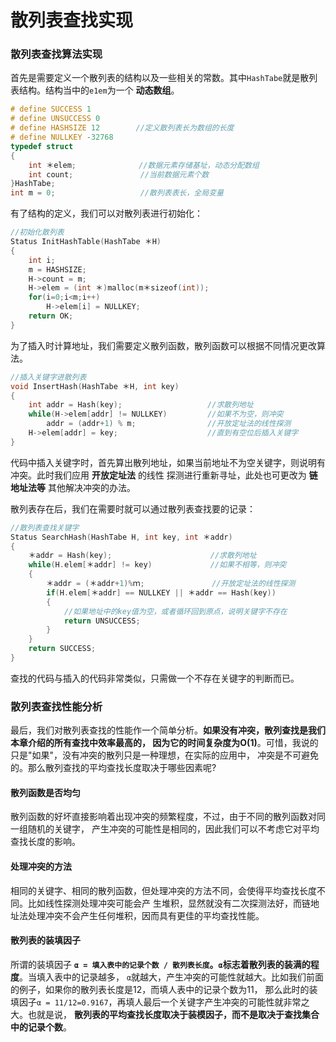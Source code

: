 散列表查找实现
================================================================
### 散列表查找算法实现
首先是需要定义一个散列表的结构以及一些相关的常数。其中`HashTabe`就是散列表结构。结构当中的`e1em`为一个 **动态数组**。
```c
# define SUCCESS 1
# define UNSUCCESS 0
# define HASHSIZE 12        //定义散列表长为数组的长度
# define NULLKEY -32768
typedef struct
{
    int ＊elem;              //数据元素存储基址，动态分配数组
    int count;               //当前数据元素个数
}HashTabe;
int m = 0;                   //散列表表长，全局变量
```
有了结构的定义，我们可以对散列表进行初始化：
```c
//初始化散列表
Status InitHashTable(HashTabe ＊H)
{
    int i;
    m = HASHSIZE;
    H->count = m;
    H->elem = (int ＊)malloc(m＊sizeof(int));
    for(i=0;i<m;i++)
        H->elem[i] = NULLKEY;
    return OK;
}
```
为了插入时计算地址，我们需要定义散列函数，散列函数可以根据不同情况更改算法。
```c
//插入关键字进散列表
void InsertHash(HashTabe ＊H, int key)
{
    int addr = Hash(key);                   //求散列地址
    while(H->elem[addr] != NULLKEY)         //如果不为空，则冲突
        addr = (addr+1) % m;                //开放定址法的线性探测
    H->elem[addr] = key;                    //直到有空位后插入关键字
}
```
代码中插入关键字时，首先算出散列地址，如果当前地址不为空关键字，则说明有冲突。此时我们应用 **开放定址法** 的线性
探测进行重新寻址，此处也可更改为 **链地址法等** 其他解决冲突的办法。

散列表存在后，我们在需要时就可以通过散列表查找要的记录：
```c
//散列表查找关键字
Status SearchHash(HashTabe H, int key, int ＊addr)
{
    ＊addr = Hash(key);                      //求散列地址
    while(H.elem[＊addr] != key)             //如果不相等，则冲突
    {
        ＊addr = (＊addr+1)%ｍ;               //开放定址法的线性探测
        if(H.elem[＊addr] == NULLKEY || ＊addr == Hash(key))
        {
            //如果地址中的key值为空，或者循环回到原点，说明关键字不存在
            return UNSUCCESS;
        }         
    }
    return SUCCESS;
}
```
查找的代码与插入的代码非常类似，只需做一个不存在关键字的判断而已。

### 散列表查找性能分析
最后，我们对散列表查找的性能作一个简单分析。**如果没有冲突，散列查找是我们本章介绍的所有查找中效率最高的，
因为它的时间复杂度为O(1)**。可惜，我说的只是"如果"，没有冲突的散列只是一种理想，在实际的应用中，
冲突是不可避免的。那么散列查找的平均查找长度取决于哪些因素呢?

#### 散列函数是否均匀
散列函数的好坏直接影响着出现冲突的频繁程度，不过，由于不同的散列函数对同一组随机的关键字，
产生冲突的可能性是相同的，因此我们可以不考虑它对平均查找长度的影响。

#### 处理冲突的方法
相同的关键字、相同的散列函数，但处理冲突的方法不同，会使得平均查找长度不同。比如线性探测处理冲突可能会产
生堆积，显然就没有二次探测法好，而链地址法处理冲突不会产生任何堆积，因而具有更佳的平均查找性能。

#### 散列表的装填因子
所谓的装填因子 **`α = 填入表中的记录个数 / 散列表长度`。`α`标志着散列表的装满的程度**。当填入表中的记录越多，
`α`就越大，产生冲突的可能性就越大。比如我们前面的例子，如果你的散列表长度是12，而填人表中的记录个数为11，
那么此时的装填因子`α = 11/12=0.9167`，再填人最后一个关键字产生冲突的可能性就非常之大。也就是说，
**散列表的平均查找长度取决于装模因子，而不是取决于查找集合中的记录个数**。
